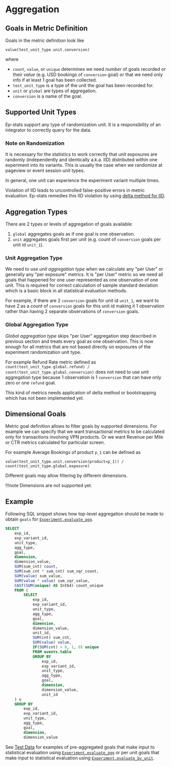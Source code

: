 # Aggregation

## Goals in Metric Definition

Goals in the metric definition look like

```value(test_unit_type.unit.conversion)```

where

* `count`, `value`, or `unique` determines we need *number* of goals recorded or their *value* (e.g. USD bookings of `conversion` goal) or that we need only info if at least 1 goal has been collected.
* `test_unit_type` is a type of the unit the goal has been recorded for.
* `unit` or `global` are types of aggregation.
* `conversion` is a name of the goal.

## Supported Unit Types

Ep-stats support any type of randomization unit. It is a responsibility of an integrator to correctly query for the data.

### Note on Randomization

It is necessary for the statistics to work correctly that unit exposures are randomly (independently and identically a.k.a. IID) distributed within one experiment into its variants. This is usually the case when we randomize at pageview or event session unit types.

In general, one unit can experience the experiment variant multiple times.

Violation of IID leads to uncontrolled false-positive errors in metric evaluation. Ep-stats remedies this IID violation by using [delta method for IID](../stats/ctr.md##asymptotic-distribution-of-ctr).

## Aggregation Types

There are 2 types or levels of aggregation of goals available:

1. `global` aggregates goals as if one goal is one observation.
1. `unit` aggregates goals first per unit (e.g. count of `conversion` goals per unit id `unit_1`).

### Unit Aggregation Type

We need to use *unit aggregation type* when we calculate any "per User" or generally any "per exposure" metrics. It is "per User" metric so we need all goals that happened for one user represented as one observation of one unit. This is required for correct calculation of sample standard deviation which is a basic block in all statistical evaluation methods.

For example, if there are 2 `conversion` goals for unit id `unit_1`, we want to have 2 as a count of `conversion` goals for this unit id making it 1 observation rather than having 2 separate observations of `conversion` goals.

### Global Aggregation Type

*Global aggregation type* skips "per User" aggregation step described in previous section and treats every goal as one observation. This is now enough for all metrics that are not based directly on exposures of the experiment randomization unit type.

For example Refund Rate metric defined as `count(test_unit_type.global.refund) / count(test_unit_type.global.conversion)` does not need to use unit aggregation type because 1 observation is 1 `conversion` that can have only zero or one `refund` goal.

This kind of metrics needs application of delta method or bootstrapping which has not been implemented yet.

## Dimensional Goals

Metric goal definition allows to filter goals by supported dimensions. For example we can specify that we want transactional metrics to be calculated only for transactions involving VPN products. Or we want Revenue per Mile or CTR metrics calculated for particular screen.

For example Average Bookings of product `p_1` can be defined as

```
value(test_unit_type.unit.conversion(product=p_1)) / count(test_unit_type.global.exposure)
```

Different goals may allow filtering by different dimensions.

!!!note
    Dimensions are not supported yet.

## Example

Following SQL snippet shows how top-level aggregation should be made to obtain `goals` for [`Experiment.evaluate_agg`](./api/experiment.md#epstats.toolkit.experiment.Experiment.evaluate_agg).

```SQL
SELECT
    exp_id,
    exp_variant_id,
    unit_type,
    agg_type,
    goal,
    dimension,
    dimension_value,
    SUM(sum_cnt) count,
    SUM(sum_cnt * sum_cnt) sum_sqr_count,
    SUM(value) sum_value,
    SUM(value * value) sum_sqr_value,
    CAST(SUM(unique) AS Int64) count_unique
    FROM (
        SELECT
            exp_id,
            exp_variant_id,
            unit_type,
            agg_type,
            goal,
            dimension,
            dimension_value,
            unit_id,
            SUM(cnt) sum_cnt,
            SUM(value) value,
            IF(SUM(cnt) > 0, 1, 0) unique
            FROM events.table
            GROUP BY
                exp_id,
                exp_variant_id,
                unit_type,
                agg_type,
                goal,
                dimension,
                dimension_value,
                unit_id
    ) u
    GROUP BY
        exp_id,
        exp_variant_id,
        unit_type,
        agg_type,
        goal,
        dimension,
        dimension_value
```

See [Test Data](test_data.md) for examples of pre-aggregated goals that make input to statistical evaluation using [`Experiment.evaluate_agg`](../api/experiment.md#epstats.toolkit.experiment.Experiment.evaluate_agg) or per unit goals that make input to statistical evaluation using [`Experiment.evaluate_by_unit`](../api/experiment.md#epstats.toolkit.experiment.Experiment.evaluate_by_unit).
